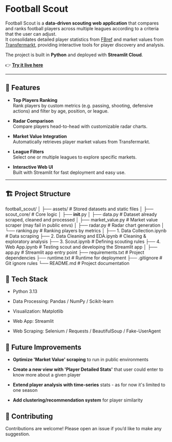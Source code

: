 # Football Scout

Football Scout is a **data-driven scouting web application** that compares and ranks football players across multiple leagues according to a criteria that the user can adjust.  
It consolidates detailed player statistics from [FBref](https://fbref.com) and market values from [Transfermarkt](https://www.transfermarkt.com), providing interactive tools for player discovery and analysis.

The project is built in **Python** and deployed with **Streamlit Cloud**.

👉 [**Try it live here**](https://scout-football.streamlit.app/)

---

## 🚀 Features

- **Top Players Ranking**  
  Rank players by custom metrics (e.g. passing, shooting, defensive actions) and filter by age, position, or league.

- **Radar Comparison**  
  Compare players head-to-head with customizable radar charts.

- **Market Value Integration**  
  Automatically retrieves player market values from Transfermarkt.

- **League Filters**  
  Select one or multiple leagues to explore specific markets.

- **Interactive Web UI**  
  Built with Streamlit for fast deployment and easy use.

---

## 🏗️ Project Structure

football_scout/
│
├── assets/                   # Stored datasets and static files
│
├── scout_core/               # Core logic
│   ├── __init__.py
│   ├── data.py               # Dataset already scraped, cleaned and processed
│   ├── market_value.py       # Market value scraper (may fail in public envs)
│   ├── radar.py              # Radar chart generation
│   └── ranking.py            # Ranking players by metrics
│
├── 1. Data Collection.ipynb       # Data scraping
├── 2. Data Cleaning and EDA.ipynb # Cleaning & exploratory analysis
├── 3. Scout.ipynb                  # Defining scouting rules
├── 4. Web App.ipynb                # Testing scout and developing the Streamlit app
│
├── app.py                   # Streamlit app entry point
├── requirements.txt         # Project dependencies
├── runtime.txt              # Runtime for deployment
├── .gitignore               # Git ignore rules
└── README.md                # Project documentation


## 🧩 Tech Stack

- Python 3.13

- Data Processing: Pandas / NumPy / Scikit-learn

- Visualization: Matplotlib

- Web App: Streamlit

- Web Scraping: Selenium / Requests / BeautifulSoup / Fake-UserAgent


## 🔮 Future Improvements 

- **Optimize 'Market Value' scraping** to run in public environments
  
- **Create a new view with 'Player Detailed Stats'** that user could enter to know more about a given player

- **Extend player analysis with time-series** stats - as for now it's limited to one season

- **Add clustering/recommendation system** for player similarity


## 🤝 Contributing

Contributions are welcome! Please open an issue if you’d like to make any suggestion.